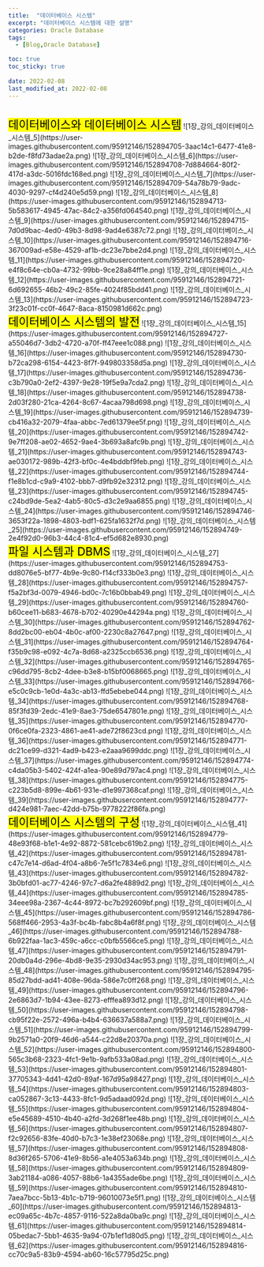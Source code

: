 ```yaml
---
title:  "데이터베이스 시스템"
excerpt: "데이터베이스 시스템에 대한 설명"
categories: Oracle Database
tags:
  - [Blog,Oracle Database]

toc: true
toc_sticky: true
 
date: 2022-02-08
last_modified_at: 2022-02-08
---
```

<br>
<mark style="font-size:23px">데이터베이스와 데이터베이스 시스템</mark>
![1장_강의_데이터베이스_시스템_5](https://user-images.githubusercontent.com/95912146/152894705-3aac14c1-6477-41e8-b2de-f8fd73adae2a.png)
![1장_강의_데이터베이스_시스템_6](https://user-images.githubusercontent.com/95912146/152894708-7d884664-80f2-417d-a3dc-5016fdc168ed.png)
![1장_강의_데이터베이스_시스템_7](https://user-images.githubusercontent.com/95912146/152894709-54a78b79-9adc-4030-9297-cf4d240e5d59.png)
![1장_강의_데이터베이스_시스템_8](https://user-images.githubusercontent.com/95912146/152894713-5b583617-4945-47ac-84c2-a356fd064540.png)
![1장_강의_데이터베이스_시스템_9](https://user-images.githubusercontent.com/95912146/152894715-7d0d9bac-4ed0-49b3-8d98-9ad4e6387c72.png)
![1장_강의_데이터베이스_시스템_10](https://user-images.githubusercontent.com/95912146/152894716-367009ad-e58e-4529-af1b-dc23e7bbe2d4.png)
![1장_강의_데이터베이스_시스템_11](https://user-images.githubusercontent.com/95912146/152894720-e4f8c64e-cb0a-4732-99bb-9ce28a84ff1e.png)
![1장_강의_데이터베이스_시스템_12](https://user-images.githubusercontent.com/95912146/152894721-6d692655-46b2-49c2-85fe-4024f85bdd41.png)
![1장_강의_데이터베이스_시스템_13](https://user-images.githubusercontent.com/95912146/152894723-3f23c01f-cc0f-4647-8aca-8150981d662c.png)
<br>
<mark style="font-size:23px">데이터베이스 시스템의 발전</mark>
![1장_강의_데이터베이스_시스템_15](https://user-images.githubusercontent.com/95912146/152894727-a55046d7-3db2-4720-a70f-ff47eee1c088.png)
![1장_강의_데이터베이스_시스템_16](https://user-images.githubusercontent.com/95912146/152894730-b72ca298-6154-4423-8f7f-949803358d5a.png)
![1장_강의_데이터베이스_시스템_17](https://user-images.githubusercontent.com/95912146/152894736-c3b790a0-2ef2-4397-9e28-19f5e9a7cda2.png)
![1장_강의_데이터베이스_시스템_18](https://user-images.githubusercontent.com/95912146/152894738-2d03f280-21ca-4264-8c67-4acaa798d698.png)
![1장_강의_데이터베이스_시스템_19](https://user-images.githubusercontent.com/95912146/152894739-cb416a32-2079-4faa-abbc-7ed61379ee5f.png)
![1장_강의_데이터베이스_시스템_20](https://user-images.githubusercontent.com/95912146/152894742-9e7ff208-ae02-4652-9ae4-3b693a8afc9b.png)
![1장_강의_데이터베이스_시스템_21](https://user-images.githubusercontent.com/95912146/152894743-ae030172-989b-42f3-bf0c-4e4bddbf9feb.png)
![1장_강의_데이터베이스_시스템_22](https://user-images.githubusercontent.com/95912146/152894744-f1e8b1cd-c9a9-4102-bbb7-d9fb92e32312.png)
![1장_강의_데이터베이스_시스템_23](https://user-images.githubusercontent.com/95912146/152894745-c24bd9de-5ea2-4ab5-80c5-d3c2e9aa6855.png)
![1장_강의_데이터베이스_시스템_24](https://user-images.githubusercontent.com/95912146/152894746-3653f22a-1898-4803-bdf1-625fa1632f7d.png)
![1장_강의_데이터베이스_시스템_25](https://user-images.githubusercontent.com/95912146/152894749-2e4f92d0-96b3-44c4-81c4-ef5d682e8930.png)
<br>
<mark style="font-size:23px">파일 시스템과 DBMS</mark>
![1장_강의_데이터베이스_시스템_27](https://user-images.githubusercontent.com/95912146/152894753-dd8076e5-bf77-4b9e-9c80-f14cf333b0e3.png)
![1장_강의_데이터베이스_시스템_28](https://user-images.githubusercontent.com/95912146/152894757-f5a2bf3d-0079-4946-bd0c-7c16b0bbab49.png)
![1장_강의_데이터베이스_시스템_29](https://user-images.githubusercontent.com/95912146/152894760-b60cee11-b683-4678-b702-40290e44294a.png)
![1장_강의_데이터베이스_시스템_30](https://user-images.githubusercontent.com/95912146/152894762-8dd2bc00-eb04-4b0c-af00-2230c8a27647.png)
![1장_강의_데이터베이스_시스템_31](https://user-images.githubusercontent.com/95912146/152894764-f35b9c98-e092-4c7a-8d68-a2325ccb6536.png)
![1장_강의_데이터베이스_시스템_32](https://user-images.githubusercontent.com/95912146/152894765-c96dd795-8cb2-4dee-b3e8-b15bf0068665.png)
![1장_강의_데이터베이스_시스템_33](https://user-images.githubusercontent.com/95912146/152894766-e5c0c9cb-1e0d-4a3c-ab13-ffd5ebebe044.png)
![1장_강의_데이터베이스_시스템_34](https://user-images.githubusercontent.com/95912146/152894768-85f3fd39-2edc-41e9-8ae3-75de6547801e.png)
![1장_강의_데이터베이스_시스템_35](https://user-images.githubusercontent.com/95912146/152894770-0f6ce0fa-2323-4861-ae41-ade72f8623cd.png)
![1장_강의_데이터베이스_시스템_36](https://user-images.githubusercontent.com/95912146/152894771-dc21ce99-d321-4ad9-b423-e2aaa9699ddc.png)
![1장_강의_데이터베이스_시스템_37](https://user-images.githubusercontent.com/95912146/152894774-c4da05b3-5402-424f-a1ea-90e89d797ac4.png)
![1장_강의_데이터베이스_시스템_38](https://user-images.githubusercontent.com/95912146/152894775-c223b5d8-899e-4b61-931e-d1e997368caf.png)
![1장_강의_데이터베이스_시스템_39](https://user-images.githubusercontent.com/95912146/152894777-d424e981-7aec-42dd-b75b-9778222f86fa.png)
<br>
<mark style="font-size:23px">데이터베이스 시스템의 구성</mark>
![1장_강의_데이터베이스_시스템_41](https://user-images.githubusercontent.com/95912146/152894779-48e93f68-b1e1-4e92-8872-581cebc619b2.png)
![1장_강의_데이터베이스_시스템_42](https://user-images.githubusercontent.com/95912146/152894781-c47c7e14-d6ad-4f04-a8b6-7e5f1c7834e6.png)
![1장_강의_데이터베이스_시스템_43](https://user-images.githubusercontent.com/95912146/152894782-3b0bfd01-ac77-4246-97c7-d6a2fe4889d2.png)
![1장_강의_데이터베이스_시스템_44](https://user-images.githubusercontent.com/95912146/152894785-34eee98a-2367-4c44-8972-bc7b292609bf.png)
![1장_강의_데이터베이스_시스템_45](https://user-images.githubusercontent.com/95912146/152894786-568ff466-2953-4a3f-bc4b-fabc8b4a6f8f.png)
![1장_강의_데이터베이스_시스템_46](https://user-images.githubusercontent.com/95912146/152894788-6b922faa-1ac3-459c-a6cc-c0bfb5566ce5.png)
![1장_강의_데이터베이스_시스템_47](https://user-images.githubusercontent.com/95912146/152894791-20db0a4d-296e-4bd8-9e35-2930d34ac953.png)
![1장_강의_데이터베이스_시스템_48](https://user-images.githubusercontent.com/95912146/152894795-85d27bdd-ad41-408e-96da-586e7c0ff268.png)
![1장_강의_데이터베이스_시스템_49](https://user-images.githubusercontent.com/95912146/152894796-2e6863d7-1b94-43ee-8273-efffea893d12.png)
![1장_강의_데이터베이스_시스템_50](https://user-images.githubusercontent.com/95912146/152894798-cb95f22e-2572-496a-b4b4-636637a588a7.png)
![1장_강의_데이터베이스_시스템_51](https://user-images.githubusercontent.com/95912146/152894799-9b2571a0-20f9-46d6-a544-c22d8e20370a.png)
![1장_강의_데이터베이스_시스템_52](https://user-images.githubusercontent.com/95912146/152894800-565c3b68-2323-4fc1-9e1b-9afb533a08ad.png)
![1장_강의_데이터베이스_시스템_53](https://user-images.githubusercontent.com/95912146/152894801-37705343-4d41-42d0-89af-167d95a98427.png)
![1장_강의_데이터베이스_시스템_54](https://user-images.githubusercontent.com/95912146/152894803-ca052867-3c13-4433-8fc1-9d5adaad092d.png)
![1장_강의_데이터베이스_시스템_55](https://user-images.githubusercontent.com/95912146/152894804-e5e45689-4510-4b40-a2fd-3d268f1ee48b.png)
![1장_강의_데이터베이스_시스템_56](https://user-images.githubusercontent.com/95912146/152894807-f2c92656-83fe-40d0-b7c3-1e38ef23068e.png)
![1장_강의_데이터베이스_시스템_57](https://user-images.githubusercontent.com/95912146/152894808-8d36f265-5706-41e9-8b56-a1e4053a634b.png)
![1장_강의_데이터베이스_시스템_58](https://user-images.githubusercontent.com/95912146/152894809-3ab21184-a086-4057-88b6-1a4355ade6be.png)
![1장_강의_데이터베이스_시스템_59](https://user-images.githubusercontent.com/95912146/152894810-7aea7bcc-5b13-4b1c-b719-96010073e5f1.png)
![1장_강의_데이터베이스_시스템_60](https://user-images.githubusercontent.com/95912146/152894813-ec09a65c-4b7c-4857-9116-522a8da0ba9c.png)
![1장_강의_데이터베이스_시스템_61](https://user-images.githubusercontent.com/95912146/152894814-05bedac7-5bb1-4635-9a94-07b1ef1d80d5.png)
![1장_강의_데이터베이스_시스템_62](https://user-images.githubusercontent.com/95912146/152894816-cc70c9a5-83b9-4594-ab60-16c57795d25c.png)
